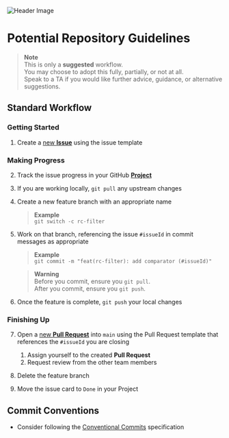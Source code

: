 ![Header Image](https://github.com/ee209-2020class/ee209-2020class.github.io/blob/master/ExtraInfo/logo.png)

# Potential Repository Guidelines

> **Note**  
> This is only a **suggested** workflow.  
> You may choose to adopt this fully, partially, or not at all.  
> Speak to a TA if you would like further advice, guidance, or alternative suggestions.

## Standard Workflow

### Getting Started

1. Create a [new **Issue**](../../../issues/new) using the issue template

### Making Progress

2. Track the issue progress in your GitHub [**Project**](../../../projects)

3. If you are working locally, `git pull` any upstream changes

4. Create a new feature branch with an appropriate name
	> **Example**  
	> `git switch -c rc-filter`
 
5. Work on that branch, referencing the issue `#issueId` in commit messages as appropriate
	> **Example**  
	> `git commit -m "feat(rc-filter): add comparator (#issueId)"`

	> **Warning**  
	> Before you commit, ensure you `git pull`.  
	> After you commit, ensure you `git push`.
 
6. Once the feature is complete, `git push` your local changes

### Finishing Up

7. Open a [new **Pull Request**](../../../compare) into `main` using the Pull Request template that references the `#issueId` you are closing
	1. Assign yourself to the created **Pull Request**
	2. Request review from the other team members
 
8. Delete the feature branch

9. Move the issue card to `Done` in your Project

## Commit Conventions

- Consider following the [Conventional Commits](https://www.conventionalcommits.org/en/v1.0.0/) specification